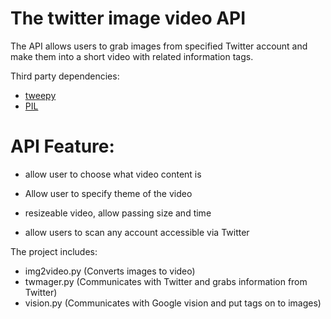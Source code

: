 # The twitter image video API 
The API allows users to grab images from specified Twitter account and make them into a short video with related information tags.

Third party dependencies:
- [tweepy](https://github.com/tweepy/tweepy)
- [PIL](http://www.pythonware.com/products/pil/)

# API Feature:
- allow user to choose what video content is

- Allow user to specify theme of the video 

- resizeable video, allow passing size and time

- allow users to scan any account accessible via Twitter

The project includes:
 - img2video.py (Converts images to video)
 - twmager.py (Communicates with Twitter and grabs information from Twitter)
 - vision.py (Communicates with Google vision and put tags on to images)